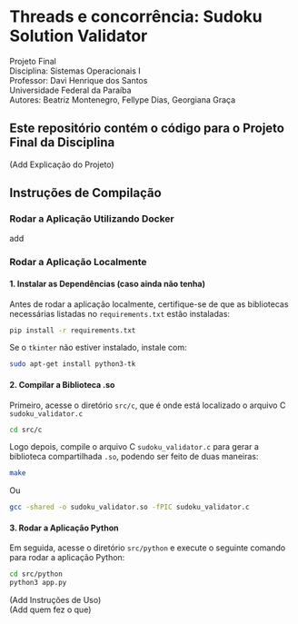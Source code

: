 # Threads e concorrência: Sudoku Solution Validator

Projeto Final  
Disciplina: Sistemas Operacionais I    
Professor: Davi Henrique dos Santos  
Universidade Federal da Paraíba  
Autores: Beatriz Montenegro, Fellype Dias, Georgiana Graça

## Este repositório contém o código para o Projeto Final da Disciplina
(Add Explicação do Projeto)  
## Instruções de Compilação

### Rodar a Aplicação Utilizando Docker
add

### Rodar a Aplicação Localmente

#### 1. Instalar as Dependências (caso ainda não tenha)
Antes de rodar a aplicação localmente, certifique-se de que as bibliotecas necessárias listadas no `requirements.txt` estão instaladas:

```bash
pip install -r requirements.txt
```

Se o `tkinter` não estiver instalado, instale com:
```bash
sudo apt-get install python3-tk
```

#### 2. Compilar a Biblioteca .so
Primeiro, acesse o diretório `src/c`, que é onde está localizado o arquivo C `sudoku_validator.c`

```bash
cd src/c
```

Logo depois, compile o arquivo C `sudoku_validator.c` para gerar a biblioteca compartilhada `.so`, podendo ser feito de duas maneiras:

```bash
make
```

Ou

```bash
gcc -shared -o sudoku_validator.so -fPIC sudoku_validator.c
```

#### 3. Rodar a Aplicação Python
Em seguida, acesse o diretório `src/python` e execute o seguinte comando para rodar a aplicação Python:
```bash
cd src/python
python3 app.py
```

(Add Instruções de Uso)  
(Add quem fez o que)
